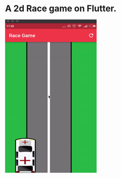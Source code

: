 # A 2d Race game on Flutter.

<img src="https://github.com/raj2611/2d-Race-game./blob/master/race-game.gif" align="left" height="500" width="300" >
